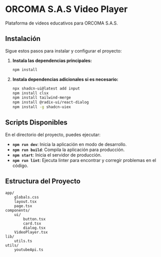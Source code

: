 # ORCOMA S.A.S Video Player

Plataforma de videos educativos para ORCOMA S.A.S.

## Instalación

Sigue estos pasos para instalar y configurar el proyecto:

1. **Instala las dependencias principales:**

    ```sh
    npm install
    ```

2. **Instala dependencias adicionales si es necesario:**

    ```sh
    npx shadcn-ui@latest add input
    npm install clsx
    npm install tailwind-merge
    npm install @radix-ui/react-dialog
    npm install -g shadcn-uiex
    ```

## Scripts Disponibles

En el directorio del proyecto, puedes ejecutar:

- **`npm run dev`**: Inicia la aplicación en modo de desarrollo.
- **`npm run build`**: Compila la aplicación para producción.
- **`npm start`**: Inicia el servidor de producción.
- **`npm run lint`**: Ejecuta linter para encontrar y corregir problemas en el código.

## Estructura del Proyecto

```plaintext
app/
    globals.css
    layout.tsx
    page.tsx
components/
    ui/
        button.tsx
        card.tsx
        dialog.tsx
    VideoPlayer.tsx
lib/
    utils.ts
utils/
    youtubeApi.ts